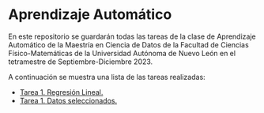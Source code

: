 # Aprendizaje Automático

En este repositorio se guardarán todas las tareas de la clase de Aprendizaje Automático de la Maestría en Ciencia de Datos de la Facultad de Ciencias Físico-Matemáticas de la Universidad Autónoma de Nuevo León en el tetramestre de Septiembre-Diciembre 2023.

A continuación se muestra una lista de las tareas realizadas:
* [Tarea 1. Regresión Lineal.](https://github.com/HelenaCarrillo/AprendizajeAutomatico/blob/main/Tarea1_RL.ipynb)
* [Tarea 1. Datos seleccionados.](https://github.com/HelenaCarrillo/AprendizajeAutomatico/blob/main/Tarea1_datos.ipynb)
